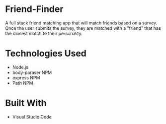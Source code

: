# Friend-Finder
A full stack friend matching app that will match friends based on a survey. Once the user submits the survey, they are matched with a "friend" that has the closest match to their personality.



# Technologies Used
* Node.js
* body-paraser NPM 
* express NPM  
* Path NPM 

# Built With
* Visual Studio Code

